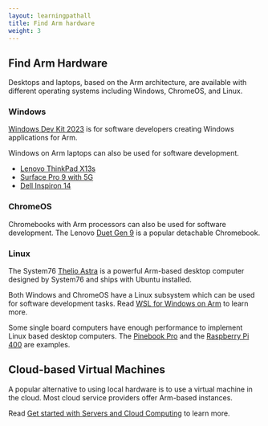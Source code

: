 ```yaml
---
layout: learningpathall
title: Find Arm hardware
weight: 3
---
```


## Find Arm Hardware 

Desktops and laptops, based on the Arm architecture, are available with different operating systems including Windows, ChromeOS, and Linux.

### Windows

[Windows Dev Kit 2023](https://www.microsoft.com/en-us/d/windows-dev-kit-2023/94k0p67w7581) is for software developers creating Windows applications for Arm.

Windows on Arm laptops can also be used for software development. 

- [Lenovo ThinkPad X13s](https://www.lenovo.com/us/en/p/laptops/thinkpad/thinkpadx/thinkpad-x13s-(13-inch-snapdragon)/len101t0019)
- [Surface Pro 9 with 5G](https://www.microsoft.com/en-us/d/surface-pro-9/93vkd8np4fvk)
- [Dell Inspiron 14](https://www.dell.com/en-us/shop/dell-laptops/inspiron-14-laptop/spd/inspiron-14-3420-laptop)


### ChromeOS

Chromebooks with Arm processors can also be used for software development. The Lenovo [Duet Gen 9](https://www.lenovo.com/us/en/p/laptops/lenovo/lenovo-edu-chromebooks/lenovo-chromebook-duet-gen-9-11-inch-mediatek/83hh0000us) is a popular detachable Chromebook. 

### Linux

The System76 [Thelio Astra](https://www.system76.com/arm/) is a powerful Arm-based desktop computer designed by System76 and ships with Ubuntu installed. 

Both Windows and ChromeOS have a Linux subsystem which can be used for software development tasks. Read [WSL for Windows on Arm](/learning-paths/laptops-and-desktops/wsl2) to learn more.

Some single board computers have enough performance to implement Linux based desktop computers. The [Pinebook Pro](https://pine64.org/devices/pinebook_pro/) and the [Raspberry Pi 400](https://www.raspberrypi.com/products/raspberry-pi-400/) are examples.

## Cloud-based Virtual Machines

A popular alternative to using local hardware is to use a virtual machine in the cloud. Most cloud service providers offer Arm-based instances.

Read [Get started with Servers and Cloud Computing](/learning-paths/servers-and-cloud-computing/intro) to learn more.
